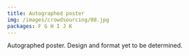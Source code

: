 ```yaml
---
title: Autographed poster
img: /images/crowdsourcing/08.jpg
packages: F G H I J K
--- 
```


<p>Autographed poster. Design and format yet to be determined.</p>